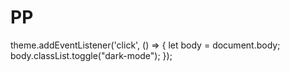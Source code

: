 # PP

theme.addEventListener('click', () => {
  let body = document.body;
  body.classList.toggle("dark-mode");
});
